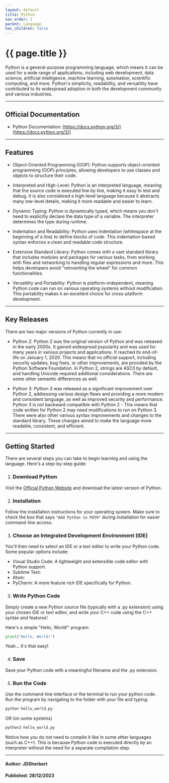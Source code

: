```yaml
---
layout: default
title: Python
nav_order: 1
parent: Language
has_children: false
---
```


{{ page.title }}
======================

Python is a general-purpose programming language, which means it can be used for a wide range of applications, including web development, data science, artificial intelligence, machine learning, automation, scientific computing, and more. Python's simplicity, readability, and versatility have contributed to its widespread adoption in both the development community and various industries.

-----------------------------------------------------------------------

## Official Documentation

- Python Documentation: [https://docs.python.org/3/](https://docs.python.org/3/)

-----------------------------------------------------------------------

## Features

- Object-Oriented Programming (OOP): Python supports object-oriented programming (OOP) principles, allowing developers to use classes and objects to structure their code.

- Interpreted and High-Level: Python is an interpreted language, meaning that the source code is executed line by line, making it easy to test and debug. It is also considered a high-level language because it abstracts many low-level details, making it more readable and easier to learn.

- Dynamic Typing: Python is dynamically typed, which means you don't need to explicitly declare the data type of a variable. The interpreter determines the type during runtime.

- Indentation and Readability: Python uses indentation (whitespace at the beginning of a line) to define blocks of code. This indentation-based syntax enforces a clean and readable code structure.

- Extensive Standard Library: Python comes with a vast standard library that includes modules and packages for various tasks, from working with files and networking to handling regular expressions and more. This helps developers avoid "reinventing the wheel" for common functionalities.

- Versatility and Portability: Python is platform-independent, meaning Python code can run on various operating systems without modification. This portability makes it an excellent choice for cross-platform development.

-----------------------------------------------------------------------

## Key Releases

There are two major versions of Python currently in use: 

- Python 2: Python 2 was the original version of Python and was released in the early 2000s. It gained widespread popularity and was used for many years in various projects and applications. It reached its end-of-life on January 1, 2020. This means that no official support, including security updates, bug fixes, or other improvements, are provided by the Python Software Foundation. In Python 2, strings are ASCII by default, and handling Unicode required additional considerations. There are some other semantic differences as well.

- Python 3: Python 3 was released as a significant improvement over Python 2, addressing various design flaws and providing a more modern and consistent language, as well as improved security and performance. Python 3 is not backward compatible with Python 2 - This means that code written for Python 2 may need modifications to run on Python 3. There were also other various syntax improvements and changes to the standard library. These changes aimed to make the language more readable, consistent, and efficient.

-----------------------------------------------------------------------

## Getting Started

There are several steps you can take to begin learning and using the language. Here's a step-by-step guide:

1. ### Download Python

Visit the [Official Python Website](https://www.python.org/downloads/) and download the latest version of Python.

2. ### Installation

Follow the installation instructions for your operating system. Make sure to check the box that says `"Add Python to PATH"` during installation for easier command-line access.

3. ### Choose an Integrated Development Environment (IDE)

You'll then need to select an IDE or a text editor to write your Python code. Some popular options include:

- Visual Studio Code: A lightweight and extensible code editor with Python support.
- Sublime Text:
- Atom:
- PyCharm: A more feature rich IDE specifically for Python.

3. ### Write Python Code

Simply create a new Python source file (typically with a .py extension) using your chosen IDE or text editor, and write your C++ code using the C++ syntax and features!

Here's a simple "Hello, World!" program:

```python
print("Hello, World!")
```

Yeah... it's that easy!

4. ### Save

Save your Python code with a meaningful filename and the .py extension.

5. ### Run the Code

Use the command-line interface or the terminal to run your python code. Run the program by navigating to the folder with your file and typing:

```bash
python hello_world.py
```

OR (on some systems)

```bash
python3 hello_world.py 
```

Notice how you do not need to compile it like in some other languages (such as C++). This is because Python code is executed directly by an interpreter without the need for a separate compilation step.

---

#### Author: JDSherbert
#### Published: 28/12/2023
